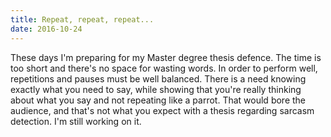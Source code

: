 ```yaml
---
title: Repeat, repeat, repeat...
date: 2016-10-24
---
```

These days I'm preparing for my Master degree thesis defence. The time is
too short and there's no space for wasting words.
In order to perform well, repetitions and pauses must be well balanced.
There is a need knowing exactly what you need to say, while showing that
you're really thinking about what you say and not repeating like a parrot.
That would bore the audience, and that's not what you expect with a thesis
regarding sarcasm detection.
I'm still working on it.
